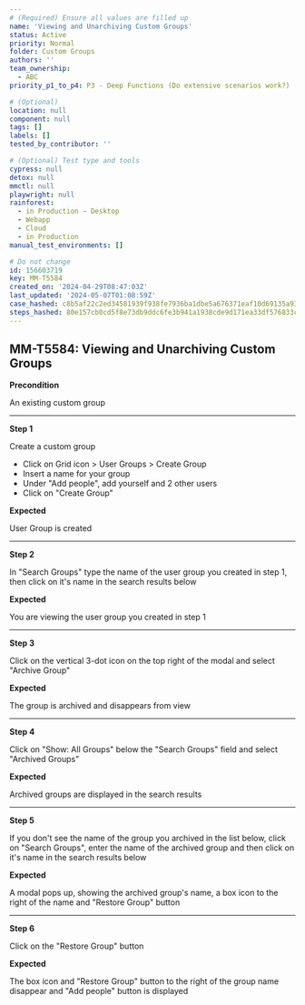 ```yaml
---
# (Required) Ensure all values are filled up
name: 'Viewing and Unarchiving Custom Groups'
status: Active
priority: Normal
folder: Custom Groups
authors: ''
team_ownership:
  - ABC
priority_p1_to_p4: P3 - Deep Functions (Do extensive scenarios work?)

# (Optional)
location: null
component: null
tags: []
labels: []
tested_by_contributor: ''

# (Optional) Test type and tools
cypress: null
detox: null
mmctl: null
playwright: null
rainforest:
  - in Production — Desktop
  - Webapp
  - Cloud
  - in Production
manual_test_environments: []

# Do not change
id: 156603719
key: MM-T5584
created_on: '2024-04-29T08:47:03Z'
last_updated: '2024-05-07T01:08:59Z'
case_hashed: c8b5af22c2ed34581939f938fe7936ba1dbe5a676371eaf10d69135a93599a9a12c99b59e51f643ff54ee6b9c7e7f7ef
steps_hashed: 80e157cb0cd5f8e73db9ddc6fe3b941a1938cde9d171ea33df576833c1c731c47dfd603316ccff4f8c1ed4f0d40564d4
---
```


<!-- (Auto-generated) Based on frontmatter's "key" and "name" -->

## MM-T5584: Viewing and Unarchiving Custom Groups

**Precondition**

An existing custom group

---

**Step 1**

Create a custom group

- Click on Grid icon > User Groups > Create Group
- Insert a name for your group
- Under "Add people", add yourself and 2 other users 
- Click on "Create Group"

**Expected**

User Group is created

---

**Step 2**

In "Search Groups" type the name of the user group you created in step 1, then click on it's name in the search results below

**Expected**

You are viewing the user group you created in step 1

---

**Step 3**

Click on the vertical 3-dot icon on the top right of the modal and select "Archive Group"

**Expected**

The group is archived and disappears from view

---

**Step 4**

Click on "Show: All Groups" below the "Search Groups" field and select "Archived Groups"

**Expected**

Archived groups are displayed in the search results

---

**Step 5**

If you don't see the name of the group you archived in the list below, click on "Search Groups", enter the name of the archived group and then click on it's name in the search results below

**Expected**

A modal pops up, showing the archived group's name, a box icon to the right of the name and "Restore Group" button

---

**Step 6**

Click on the "Restore Group" button

**Expected**

The box icon and "Restore Group" button to the right of the group name disappear and "Add people" button is displayed
